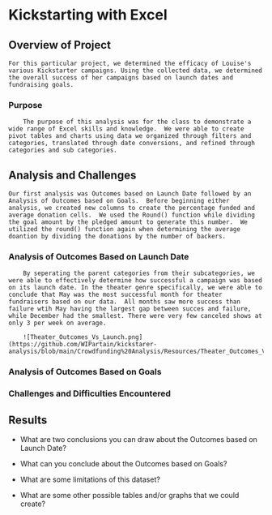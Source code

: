 # Kickstarting with Excel

## Overview of Project
    For this particular project, we determined the efficacy of Louise's various Kickstarter campaigns. Using the collected data, we determined the overall success of her campaigns based on launch dates and fundraising goals. 

### Purpose
        The purpose of this analysis was for the class to demonstrate a wide range of Excel skills and knowledge.  We were able to create pivot tables and charts using data we organized through filters and categories, translated through date conversions, and refined through categories and sub categories.

## Analysis and Challenges
    Our first analysis was Outcomes based on Launch Date followed by an Analysis of Outcomes based on Goals.  Before beginning either analysis, we created new columns to create the percentage funded and average donation cells.  We used the Round() function while dividing the goal amount by the pledged amount to generate this number.  We utilized the round() function again when determining the average doantion by dividing the donations by the number of backers.  

### Analysis of Outcomes Based on Launch Date
        By seperating the parent categories from their subcategories, we were able to effectively determine how successful a campaign was based on its launch date. In the theater genre specifically, we were able to conclude that May was the most successful month for theater fundraisers based on our data.  All months saw more success than failure wtih May having the largest gap between succes and failure, while December had the smallest. There were very few canceled shows at only 3 per week on average.

        ![Theater_Outcomes_Vs_Launch.png](https://github.com/WIPartain/kickstarer-analysis/blob/main/Crowdfunding%20Analysis/Resources/Theater_Outcomes_Vs_Launch.png)
### Analysis of Outcomes Based on Goals

### Challenges and Difficulties Encountered

## Results

- What are two conclusions you can draw about the Outcomes based on Launch Date?

- What can you conclude about the Outcomes based on Goals?

- What are some limitations of this dataset?

- What are some other possible tables and/or graphs that we could create?
